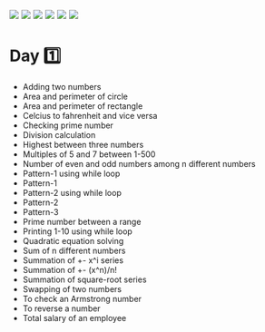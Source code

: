 ![](https://img.shields.io/badge/git-fff7f8?colorA=faf0f0&colorB=db4823&style=for-the-badge&logo=git)
![](https://img.shields.io/badge/github-fff7f8?colorA=080808&colorB=8a8a8a&style=for-the-badge&logo=github)
![](https://img.shields.io/badge/for-you-099450?colorA=b0c92e&colorB=487d3e&style=for-the-badge)
![](https://img.shields.io/badge/check_it-out-bee5ed?colorA=3fc5d1&colorB=469acf&style=for-the-badge)
![](https://img.shields.io/badge/python-used-bee5ed?colorA=37b6bd&colorB=3c9bb5&style=for-the-badge&logo=python)
![](https://img.shields.io/badge/visual_studio_code-1.47.3-181717?colorA=ae36d6&style=for-the-badge&logo=visual-studio-code)
---
# Day :one:
   * Adding two numbers
   * Area and perimeter of circle
   * Area and perimeter of rectangle
   * Celcius to fahrenheit and vice versa
   * Checking prime number
   * Division calculation
   * Highest between three numbers
   * Multiples of 5 and 7 between 1-500
   * Number of even and odd numbers among n different numbers
   * Pattern-1 using while loop
   * Pattern-1
   * Pattern-2 using while loop
   * Pattern-2
   * Pattern-3
   * Prime number between a range
   * Printing 1-10 using while loop
   * Quadratic equation solving
   * Sum of n different numbers
   * Summation of +- x^i series
   * Summation of +- (x^n)/n!
   * Summation of square-root series
   * Swapping of two numbers
   * To check an Armstrong number
   * To reverse a number
   * Total salary of an employee
